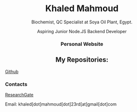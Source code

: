 <h1 align="center">Khaled Mahmoud</h1>
<p align="center">Biochemist, QC Specialist at Soya Oil Plant, Egypt.</p>
<p align="center">Aspiring Junior Node.JS Backend Developer</p>
<h3 align="center">Personal Website</h3>
<h2 align="center"> My Repositories:</h2>
<a href="https://github.com/KhaledMahm0vd" target="_blank">Github</a>
<h3 align="left">Contacts</h3>
<a href="https://www.researchgate.net/profile/Khaled-Mahmoud-54" target="_blank">ResearchGate</a>
<p> Email: khaled[dot]mahmoud[dot]23rd[at]gmail[dot]com
